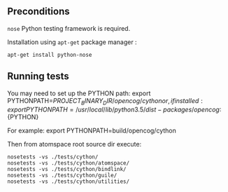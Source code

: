 
## Preconditions

```nose``` Python testing framework is required.

Installation using ```apt-get``` package manager :
```
apt-get install python-nose
```

## Running tests

You may need to set up the PYTHON path:
export PYTHONPATH=${PROJECT_BINARY_DIR}/opencog/cython
or, if installed:
export PYTHONPATH=/usr/local/lib/python3.5/dist-packages/opencog:${PYTHON}

For example:
export PYTHONPATH=build/opencog/cython

Then from atomspace root source dir execute:

```
nosetests -vs ./tests/cython/
nosetests -vs ./tests/cython/atomspace/
nosetests -vs ./tests/cython/bindlink/
nosetests -vs ./tests/cython/guile/
nosetests -vs ./tests/cython/utilities/
```
